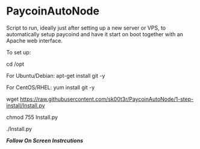 # PaycoinAutoNode
Script to run, ideally just after setting up a new server or VPS, to automatically setup paycoind and have it start on boot together with an Apache web interface.

To set up:

cd /opt

For Ubuntu/Debian: apt-get install git -y

For CentOS/RHEL: yum install git -y

wget https://raw.githubusercontent.com/sk00t3r/PaycoinAutoNode/1-step-install/Install.py

chmod 755 Install.py

./Install.py

*****Follow On Screen Instrcutions*****
